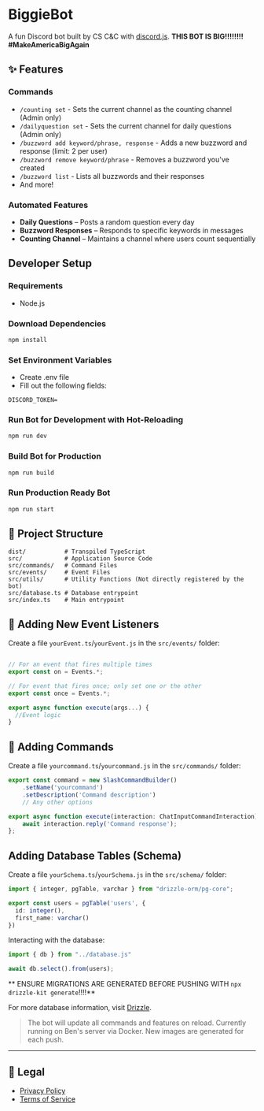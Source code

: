 # BiggieBot

A fun Discord bot built by CS C&C with [discord.js](https://discord.js.org/).
**THIS BOT IS BIG!!!!!!!! #MakeAmericaBigAgain**

## ✨ Features

### Commands

- `/counting set` - Sets the current channel as the counting channel (Admin only)
- `/dailyquestion set` - Sets the current channel for daily questions (Admin only)  
- `/buzzword add keyword/phrase, response` - Adds a new buzzword and response (limit: 2 per user)  
- `/buzzword remove keyword/phrase` - Removes a buzzword you've created  
- `/buzzword list` - Lists all buzzwords and their responses  
- And more!

### Automated Features

- **Daily Questions** – Posts a random question every day  
- **Buzzword Responses** – Responds to specific keywords in messages  
- **Counting Channel** – Maintains a channel where users count sequentially  

## Developer Setup
### Requirements
- Node.js

### Download Dependencies
```sh
npm install
```

### Set Environment Variables
- Create .env file
- Fill out the following fields:
```
DISCORD_TOKEN=
```

### Run Bot for Development with Hot-Reloading
```sh
npm run dev
```

### Build Bot for Production
```sh
npm run build
```

### Run Production Ready Bot
```sh
npm run start
```

## 📁 Project Structure

```
dist/           # Transpiled TypeScript
src/            # Application Source Code
src/commands/   # Command Files
src/events/     # Event Files
src/utils/      # Utility Functions (Not directly registered by the bot)
src/database.ts # Database entrypoint
src/index.ts    # Main entrypoint
```

## 🧩 Adding New Event Listeners

Create a file `yourEvent.ts`/`yourEvent.js` in the `src/events/` folder:

```ts

// For an event that fires multiple times
export const on = Events.*;

// For event that fires once; only set one or the other
export const once = Events.*;

export async function execute(args...) {
  //Event logic
}
```

## 💬 Adding Commands

Create a file `yourcommand.ts`/`yourcommand.js` in the `src/commands/` folder:

```ts
export const command = new SlashCommandBuilder()
    .setName('yourcommand')
    .setDescription('Command description')
    // Any other options

export async function execute(interaction: ChatInputCommandInteraction) {
    await interaction.reply('Command response');
};
```

## Adding Database Tables (Schema)
Create a file `yourSchema.ts`/`yourSchema.js` in the `src/schema/` folder:

``` ts
import { integer, pgTable, varchar } from "drizzle-orm/pg-core";

export const users = pgTable('users', {
  id: integer(),
  first_name: varchar()
})
```

Interacting with the database: 
``` ts
import { db } from "../database.js"

await db.select().from(users);
```
** ENSURE MIGRATIONS ARE GENERATED BEFORE PUSHING WITH ```npx drizzle-kit generate```!!!!**

For more database information, visit [Drizzle](https://orm.drizzle.team/docs/).

> The bot will update all commands and features on reload.
> Currently running on Ben's server via Docker. New images are generated for each push.

---

## 📜 Legal

- [Privacy Policy](PRIVACY_POLICY.md)  
- [Terms of Service](TERMS_OF_SERVICE.md)
